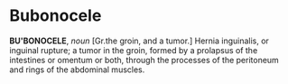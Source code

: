 # Bubonocele

**BU'BONOCELE**, _noun_ \[Gr.the groin, and a tumor.\] Hernia inguinalis, or inguinal rupture; a tumor in the groin, formed by a prolapsus of the intestines or omentum or both, through the processes of the peritoneum and rings of the abdominal muscles.